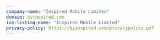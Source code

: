 ```yaml
---
company-name: "Inspired Mobile Limited"
domain: byinspired.com
iab-listing-name: "Inspired Mobile Limited"
privacy-policy: https://byinspired.com/privacypolicy.pdf
---
```

